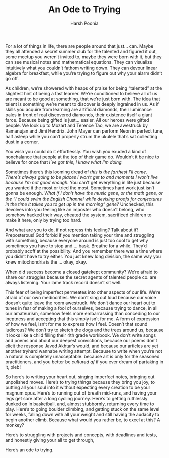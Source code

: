 ﻿---
title: 'An Ode to Trying'
pubDate: 2023-11-04
read: 7
author: "Harsh Poonia"
description: "For those who relate a little too well with '<i>this is me trying</i>'. Or, as a friend said, for when you need a little lift-me-up."
image:
  author: "/images/authors/harsh.jpg"
  card: "/images/cards/an-ode-to-trying.jpg"
  cover: "/images/covers/an-ode-to-trying.gif"
tags: []
---

For a lot of things in life, there are people around that just… can. Maybe they all attended a secret summer club for the talented and figured it out, some meetup you weren’t invited to, maybe they were born with it, but they can see musical notes and mathematical equations. They can visualize intuitively what you couldn’t fathom writing down. They can devour linear algebra for breakfast, while you’re trying to figure out why your alarm didn’t go off.


As children, we’re showered with heaps of praise for being “talented” at the slightest hint of being a fast learner. We’re conditioned to believe all of us are meant to be good at something, that we’re just born with. The idea that talent is something we’re meant to discover is deeply ingrained in us. As if skills you acquire from learning are artificial diamonds, their luminance pales in front of real discovered diamonds, their existence itself a giant farce.
Because being gifted is just… easier. All our heroes were gifted people. We look up to Mozart and Terence Tao, we are awestruck by Ramanujan and Jimi Hendrix. John Mayer can perform Neon in perfect tune, half asleep while you can’t properly strum the ukulele that’s sat collecting dust in a corner.


You wish you could do it effortlessly. You wish you exuded a kind of nonchalance that people at the top of their game do. Wouldn’t it be nice to believe for once that *I’ve got this, I know what I’m doing.*


Sometimes there’s this looming dread of *this is the farthest I’ll come. There’s always going to be places I won’t get to and moments I won’t live because I’m not good enough.* You can’t get everything in life just because you wanted it the most or tried the most. Sometimes hard work just isn’t gonna be enough. *What if I don’t have the music gene, or the math gene, or the “I could swim the English Channel while devising proofs for conjectures in the time it takes you to get up in the morning” gene?* Unchecked, this devolves into you feeling like an imposter who doesn’t belong, who somehow hacked their way, cheated the system, sacrificed children to make it here, only by trying too hard.


And what are you to do, if not repress this feeling? Talk about it? Preposterous! God forbid if you mention taking your time and struggling with something, because everyone around is just too cool to get why sometimes you have to stop and…. bask. Breathe for a while. They’d probably scoff at the possibility. And you remember there was a time where you didn’t have to try either. You just knew long division, the same way you knew mitochondria is the … okay, okay.


When did success become a closed gatekept community? We’re afraid to share our struggles because the secret agents of talented people co. are always listening. Your lame track record doesn’t sit well.


This fear of being imperfect permeates into other aspects of our life. We’re afraid of our own mediocrities. We don’t sing out loud because our voice doesn’t quite leave the room awestruck. We don’t dance our heart out to tunes in fear of making a fool of ourselves, because trying to dance, in all our amateurism, somehow feels more embarrassing than conceding to our ineptness and accepting that this simply isn’t for me. A form of expression of how we feel, isn’t for me to express how I feel. Doesn’t that sound ludicrous? We don’t try to sketch the dogs and the trees around us, because it looks like a child filling their 4th grade workbook. We don’t write songs and poems and about our deepest convictions, because our poems don’t elicit the response Javed Akhtar’s would, and because our articles are yet another tryhard wannabe writing attempt. Because to write when you’re not a natural is completely unacceptable. because art is only for the seasoned practitioners, and you better be *cultured af* if you ever dream of partaking in it, pleb!


So here’s to writing your heart out, singing imperfect notes, bringing out unpolished moves. Here’s to trying things because they bring you joy, to putting all your soul into it without expecting every creation to be your magnum opus. Here’s to running out of breath mid-runs, and having your legs get sore after a long cycling journey. Here’s to getting ruthlessly dunked on in basketball, and, almost stubbornly, returning every time to play. Here’s to going boulder climbing, and getting stuck on the same level for weeks, falling down with all your weight and still having the audacity to begin another climb. Because what would you rather be, to excel at this? A monkey?


Here’s to struggling with projects and concepts, with deadlines and tests, and honestly giving your all to get through,


Here’s an ode to trying.
